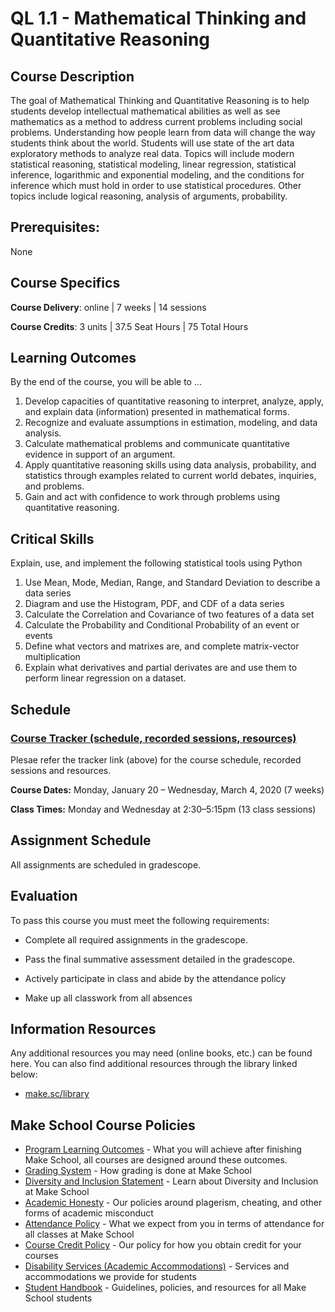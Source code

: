 # QL 1.1 - Mathematical Thinking and Quantitative Reasoning

## Course Description

The goal of Mathematical Thinking and Quantitative Reasoning is to help students develop intellectual mathematical abilities as well as see mathematics as a method to address current problems including social problems. Understanding how people learn from data will change the way students think about the world. Students will use state of the art data exploratory methods to analyze real data. Topics will include modern statistical reasoning, statistical modeling, linear regression, statistical inference, logarithmic and exponential modeling, and the conditions for inference which must hold in order to use statistical procedures.  Other topics include logical reasoning, analysis of arguments, probability.

## Prerequisites:  

None

## Course Specifics

**Course Delivery**: online | 7 weeks | 14 sessions

**Course Credits**: 3 units | 37.5 Seat Hours | 75 Total Hours

## Learning Outcomes

By the end of the course, you will be able to ...

1. Develop capacities of quantitative reasoning to interpret, analyze, apply, and explain data (information) presented in mathematical forms.
1. Recognize and evaluate assumptions in estimation, modeling, and data analysis.
1. Calculate mathematical problems and communicate quantitative evidence in support of an argument.
1. Apply quantitative reasoning skills using data analysis, probability, and statistics through examples related to current world debates, inquiries, and problems.
1. Gain and act with confidence to work through problems using quantitative reasoning.

## Critical Skills

Explain, use, and implement the following statistical tools using Python

1. Use Mean, Mode, Median, Range, and Standard Deviation to describe a data series
2. Diagram and use the Histogram, PDF, and CDF of a data series
3. Calculate the Correlation and Covariance of two features of a data set
4. Calculate the Probability and Conditional Probability of an event or events
5. Define what vectors and matrixes are, and complete matrix-vector multiplication
6. Explain what derivatives and partial derivates are and use them to perform linear regression on a dataset.


## Schedule

### [Course Tracker (schedule, recorded sessions, resources)](https://docs.google.com/spreadsheets/d/1A3j1-q4hs0M-l6dBofynJZf8Ea1TGttGpIxHyTw3NEM/edit?usp=sharing)
Plesae refer the tracker link (above) for the course schedule, recorded sessions and resources.

**Course Dates:** Monday, January 20 – Wednesday, March 4, 2020 (7 weeks)

**Class Times:** Monday and Wednesday at 2:30–5:15pm (13 class sessions)



<!---


| Class |          Date          |                 Topics                  |
|:-----:|:----------------------:|:---------------------------------------:|
|  1 |   Thu, October 22             | **[Intro to QL](https://docs.google.com/presentation/d/10puex-O20RivRpA9g6hSRr9VMEm4Ebbx5LqhmK1jXvw/edit?usp=sharing)**, **[Intro to QL(Kami)](https://docs.google.com/presentation/d/1YHxlWCWymcw2Uhiz1QaLNgiZ9odVA8WzDS644JcFYNI/edit?usp=sharing)**|
|  2 |   Tue, October 27             | **[Data Analysis](./Notebooks/Descriptive_Statistics.ipynb)**,  **[Data Analysis-Kami:](https://docs.google.com/presentation/d/1AL15PxycbG3z0co9D0Un0vYY9gO4U8gFuNCHJ1g3Erw/edit?usp=sharing)** Mean, Median, Mode, Standard deviation|
|  3 |   Thu, October 29            | **[Relationships in Data, Pt 1](./Notebooks/relationships_data/Relationships_in_Data.ipynb)** , **[Percentile & Correlation-Kami ](https://docs.google.com/presentation/d/1GNBJ8Hk1yadJKaNK1GAeXmKYlKHfDjsbV6KkuJRcRSs/edit?usp=sharing)** Variance and Percentiles |
|  4 |   Thu, November 5             | **[Relationships in Data, Pt 2:](./Notebooks/relationships_data/Relationships_in_Data.ipynb)** Correlation and Covariance |
|  5 |   Tue, November 10              | **[Data Visualizations:](./Notebooks/visualizations/visualizations_in_data.ipynb)** histograms, charts, plots |
|  6 |   Thu, November 12             | **[Intro to Probability](./Notebooks/Probability.ipynb)**  |
|  7 |   Tue, November 17             | **[Conditional Probability:](./Notebooks/Conditional_Probability//Conditional_probability.ipynb)** How Events Determine Other Events |
|  8 |   Thu, November 19            | **[Handling Randomness in Probability, Pt 1:](./Notebooks/Handling_Randomness_in_Probability/pdf_cdf_Normal.ipynb)** PDFs |
|  9 |   Tue, November 24            | **[Handling Randomness in Probability, Pt 2:](./Notebooks/Handling_Randomness_in_Probability/pdf_cdf_Normal.ipynb)** CDFs |
| 10 |   Tue, December 1            | **[Finding the Max/Min of a Function:](./Notebooks/Calculus/partial_derivative.ipynb)** Derivatives |  
| 11 |   Thu, December 3             | **[Intro to Data Science:](./Final_Project/Final_Project.ipynb)** Linear Regression  |
| -  |   Tue, December 8             | **[How Numbers Deceive](./Notebooks/Numbers_Deceive/How_Numbers_Deceive.ipynb)**   |
| 12 |   Thu, December 10             | **[Intro to Vectors and  Matrix Multiplication](./Notebooks/Linear_Algebra/linear_algebra.ipynb)**|
| 13 |   Thu, December TBD             | Lab/Project Work day   |
| 14 |   Tue, December TBD             | Final Exam + Final Project Due  |


-->
## Assignment Schedule

All assignments are scheduled in gradescope.

## Evaluation
To pass this course you must meet the following requirements:

- Complete all required assignments in the gradescope.

- Pass the final summative assessment detailed in the gradescope.
- Actively participate in class and abide by the attendance policy
- Make up all classwork from all absences

##  Information Resources

Any additional resources you may need (online books, etc.) can be found here. You can also find additional resources through the library linked below:

- [make.sc/library](http://make.sc/library)

## Make School Course Policies

- [Program Learning Outcomes](https://make.sc/program-learning-outcomes) - What you will achieve after finishing Make School, all courses are designed around these outcomes.
- [Grading System](https://make.sc/grading-system) - How grading is done at Make School
- [Diversity and Inclusion Statement](https://make.sc/diversity-and-inclusion-statement) - Learn about Diversity and Inclusion at Make School
- [Academic Honesty](https://make.sc/academic-honesty-policy) - Our policies around plagerism, cheating, and other forms of academic misconduct
- [Attendance Policy](https://make.sc/attendance-policy) - What we expect from you in terms of attendance for all classes at Make School
- [Course Credit Policy](https://make.sc/course-credit-policy) - Our policy for how you obtain credit for your courses
- [Disability Services (Academic Accommodations)](https://make.sc/disability-services) - Services and accommodations we provide for students
- [Student Handbook](https://make.sc/student-handbook) - Guidelines, policies, and resources for all Make School students
